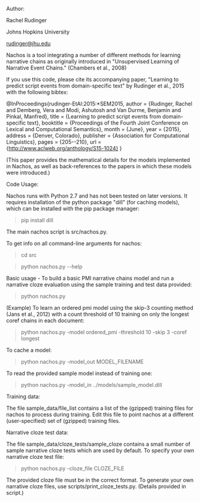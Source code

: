 Author:

Rachel Rudinger

Johns Hopkins University

rudinger@jhu.edu


Nachos is a tool integrating a number of different methods for learning narrative chains as originally introduced in "Unsupervised Learning of Narrative Event Chains." (Chambers et al., 2008)

If you use this code, please cite its accompanying paper, "Learning to predict script events from domain-specific text" by Rudinger et al., 2015 with the following bibtex:

@InProceedings{rudinger-EtAl:2015:*SEM2015,
  author    = {Rudinger, Rachel  and  Demberg, Vera  and  Modi, Ashutosh  and  Van Durme, Benjamin  and  Pinkal, Manfred},
  title     = {Learning to predict script events from domain-specific text},
  booktitle = {Proceedings of the Fourth Joint Conference on Lexical and Computational Semantics},
  month     = {June},
  year      = {2015},
  address   = {Denver, Colorado},
  publisher = {Association for Computational Linguistics},
  pages     = {205--210},
  url       = {http://www.aclweb.org/anthology/S15-1024}
}

(This paper provides the mathematical details for the models implemented in Nachos, as well as back-references to the papers in which these models were introduced.)

Code Usage:

Nachos runs with Python 2.7 and has not been tested on later versions. It requires installation of the python package "dill" (for caching models), which can be installed with the pip package manager:

> pip install dill

The main nachos script is src/nachos.py.

To get info on all command-line arguments for nachos:

> cd src

> python nachos.py --help

Basic usage - To build a basic PMI narrative chains model and run a narrative cloze evaluation using the sample training and test data provided:

> python nachos.py

(Example) To learn an ordered pmi model using the skip-3 counting method (Jans et al., 2012) with a count threshold of 10 training on only the longest coref chains in each document:

> python nachos.py -model ordered_pmi -threshold 10 -skip 3 -coref longest

To cache a model:

> python nachos.py -model_out MODEL_FILENAME

To read the provided sample model instead of training one:

> python nachos.py -model_in ../models/sample_model.dill

Training data:

The file sample_data/file_list contains a list of the (gzipped) training files for nachos to process during training. Edit this file to point nachos at a different (user-specified) set of (gzipped) training files.

Narrative cloze test data:

The file sample_data/cloze_tests/sample_cloze contains a small number of sample narrative cloze tests which are used by default. To specify your own narrative cloze test file:

> python nachos.py -cloze_file CLOZE_FILE

The provided cloze file must be in the correct format. To generate your own narrative cloze files, use scripts/print_cloze_tests.py. (Details provided in script.)
